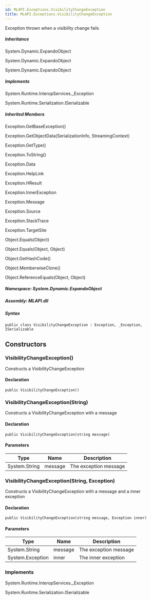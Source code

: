 ```yaml
---  
id: MLAPI.Exceptions.VisibilityChangeException  
title: MLAPI.Exceptions.VisibilityChangeException  
---
```


<div class="markdown level0 summary">

Exception thrown when a visibility change fails

</div>

<div class="markdown level0 conceptual">

</div>

<div class="inheritance">

##### Inheritance

<div class="level0">

System.Dynamic.ExpandoObject

</div>

<div class="level1">

System.Dynamic.ExpandoObject

</div>

<div class="level2">

System.Dynamic.ExpandoObject

</div>

</div>

<div classs="implements">

##### Implements

<div>

System.Runtime.InteropServices.\_Exception

</div>

<div>

System.Runtime.Serialization.ISerializable

</div>

</div>

<div class="inheritedMembers">

##### Inherited Members

<div>

Exception.GetBaseException()

</div>

<div>

Exception.GetObjectData(SerializationInfo, StreamingContext)

</div>

<div>

Exception.GetType()

</div>

<div>

Exception.ToString()

</div>

<div>

Exception.Data

</div>

<div>

Exception.HelpLink

</div>

<div>

Exception.HResult

</div>

<div>

Exception.InnerException

</div>

<div>

Exception.Message

</div>

<div>

Exception.Source

</div>

<div>

Exception.StackTrace

</div>

<div>

Exception.TargetSite

</div>

<div>

Object.Equals(Object)

</div>

<div>

Object.Equals(Object, Object)

</div>

<div>

Object.GetHashCode()

</div>

<div>

Object.MemberwiseClone()

</div>

<div>

Object.ReferenceEquals(Object, Object)

</div>

</div>

##### **Namespace**: System.Dynamic.ExpandoObject

##### **Assembly**: MLAPI.dll

##### Syntax

    public class VisibilityChangeException : Exception, _Exception, ISerializable

## Constructors 

### VisibilityChangeException()

<div class="markdown level1 summary">

Constructs a VisibilityChangeException

</div>

<div class="markdown level1 conceptual">

</div>

#### Declaration

    public VisibilityChangeException()

### VisibilityChangeException(String)

<div class="markdown level1 summary">

Constructs a VisibilityChangeException with a message

</div>

<div class="markdown level1 conceptual">

</div>

#### Declaration

    public VisibilityChangeException(string message)

#### Parameters

| Type          | Name    | Description           |
|---------------|---------|-----------------------|
| System.String | message | The exception message |

### VisibilityChangeException(String, Exception)

<div class="markdown level1 summary">

Constructs a VisibilityChangeException with a message and a inner
exception

</div>

<div class="markdown level1 conceptual">

</div>

#### Declaration

    public VisibilityChangeException(string message, Exception inner)

#### Parameters

| Type             | Name    | Description           |
|------------------|---------|-----------------------|
| System.String    | message | The exception message |
| System.Exception | inner   | The inner exception   |

### Implements

<div>

System.Runtime.InteropServices.\_Exception

</div>

<div>

System.Runtime.Serialization.ISerializable

</div>
